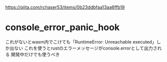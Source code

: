 https://qiita.com/rchaser53/items/0b23ddbfaa13aa6ffb19

# console_error_panic_hook
これがないとwasm内でこけても「RuntimeError: Unreachable executed」しか出ない
これを使うとrustのエラーメッセージがconsole.errorとして出力される
開発中だけでも使うべき